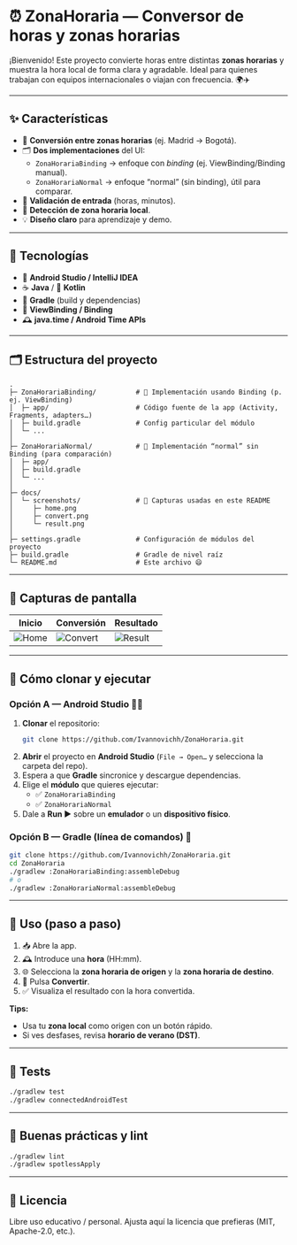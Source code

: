# ⏰ ZonaHoraria — Conversor de horas y zonas horarias

¡Bienvenido! Este proyecto convierte horas entre distintas **zonas horarias** y muestra la hora local de forma clara y agradable. Ideal para quienes trabajan con equipos internacionales o viajan con frecuencia. 🌍✈️

---

## ✨ Características

- 🔁 **Conversión entre zonas horarias** (ej. Madrid → Bogotá).
- 🗂️ **Dos implementaciones** del UI:
  - `ZonaHorariaBinding` → enfoque con *binding* (ej. ViewBinding/Binding manual).
  - `ZonaHorariaNormal` → enfoque “normal” (sin binding), útil para comparar.
- 🧪 **Validación de entrada** (horas, minutos).
- 🧭 **Detección de zona horaria local**.
- 💡 **Diseño claro** para aprendizaje y demo.

---

## 🧰 Tecnologías

- 🤖 **Android Studio / IntelliJ IDEA**
- ☕ **Java** / 🧁 **Kotlin**
- 🧱 **Gradle** (build y dependencias)
- 🧷 **ViewBinding / Binding**
- 🕰️ **java.time / Android Time APIs**

---

## 🗂️ Estructura del proyecto

```text
.
├─ ZonaHorariaBinding/          # 💚 Implementación usando Binding (p. ej. ViewBinding)
│  ├─ app/                      # Código fuente de la app (Activity, Fragments, adapters…)
│  ├─ build.gradle              # Config particular del módulo
│  └─ ...
│
├─ ZonaHorariaNormal/           # 🩶 Implementación “normal” sin Binding (para comparación)
│  ├─ app/
│  ├─ build.gradle
│  └─ ...
│
├─ docs/
│  └─ screenshots/              # 📸 Capturas usadas en este README
│     ├─ home.png
│     ├─ convert.png
│     └─ result.png
│
├─ settings.gradle              # Configuración de módulos del proyecto
├─ build.gradle                 # Gradle de nivel raíz
└─ README.md                    # Este archivo 😄
```

---

## 📸 Capturas de pantalla

| Inicio | Conversión | Resultado |
|---|---|---|
| ![Home](docs/screenshots/home.png) | ![Convert](docs/screenshots/convert.png) | ![Result](docs/screenshots/result.png) |

---

## 🚀 Cómo clonar y ejecutar

### Opción A — Android Studio 🧑‍💻
1. **Clonar** el repositorio:
   ```bash
   git clone https://github.com/Ivannovichh/ZonaHoraria.git
   ```
2. **Abrir** el proyecto en **Android Studio** (`File → Open…` y selecciona la carpeta del repo).
3. Espera a que **Gradle** sincronice y descargue dependencias.
4. Elige el **módulo** que quieres ejecutar:
   - ✅ `ZonaHorariaBinding`
   - ✅ `ZonaHorariaNormal`
5. Dale a **Run ▶** sobre un **emulador** o un **dispositivo físico**.

### Opción B — Gradle (línea de comandos) 🧪
```bash
git clone https://github.com/Ivannovichh/ZonaHoraria.git
cd ZonaHoraria
./gradlew :ZonaHorariaBinding:assembleDebug
# o
./gradlew :ZonaHorariaNormal:assembleDebug
```

---

## 🧭 Uso (paso a paso)

1. 📥 Abre la app.
2. 🕰️ Introduce una **hora** (HH:mm).
3. 🌐 Selecciona la **zona horaria de origen** y la **zona horaria de destino**.
4. 🔄 Pulsa **Convertir**.
5. ✅ Visualiza el resultado con la hora convertida.

**Tips:**
- Usa tu **zona local** como origen con un botón rápido.
- Si ves desfases, revisa **horario de verano (DST)**.

---

## 🧪 Tests

```bash
./gradlew test
./gradlew connectedAndroidTest
```

---

## 🧹 Buenas prácticas y lint

```bash
./gradlew lint
./gradlew spotlessApply
```

---

## 📝 Licencia

Libre uso educativo / personal. Ajusta aquí la licencia que prefieras (MIT, Apache-2.0, etc.).
